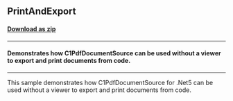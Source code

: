 ## PrintAndExport
#### [Download as zip](https://minhaskamal.github.io/DownGit/#/home?url=https://github.com/GrapeCity/ComponentOne-WinForms-Samples/tree/master/Core\C1.Win.Document\CS\PrintAndExport)
____
#### Demonstrates how C1PdfDocumentSource can be used without a viewer to export and print documents from code.
____
This sample demonstrates how C1PdfDocumentSource for .Net5 can be used without a viewer to export and print documents from code. 